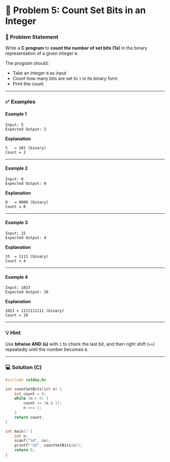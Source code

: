 # 🧩 Problem 5: Count Set Bits in an Integer

### 📝 Problem Statement

Write a **C program** to **count the number of set bits (1s)** in the binary representation of a given integer `N`.

The program should:

* Take an integer `N` as input  
* Count how many bits are set to `1` in its binary form  
* Print the count  

---

### ✅ Examples

#### Example 1

```
Input: 5 
Expected Output: 2
```

**Explanation**
```
5   = 101 (binary) 
Count = 2
```
---

#### Example 2

```
Input: 0 
Expected Output: 0
```

**Explanation**

```
0   = 0000 (binary) 
Count = 0
```
---

#### Example 3

```
Input: 15 
Expected Output: 4
```

**Explanation**

```
15  = 1111 (binary) 
Count = 4
```
---

#### Example 4

```
Input: 1023 
Expected Output: 10
```

**Explanation**

```
1023 = 1111111111 (binary) 
Count = 10
```

---

### 💡 Hint

Use **bitwise AND (`&`)** with `1` to check the last bit, and then right shift (`>>`) repeatedly until the number becomes `0`.

---

### 💻 Solution (C)

```c
#include <stdio.h>

int countSetBits(int n) {
    int count = 0;
    while (n > 0) {
        count += (n & 1); 
        n >>= 1;
    }
    return count;
}

int main() {
    int n;
    scanf("%d", &n);
    printf("%d", countSetBits(n));
    return 0;
}
```

